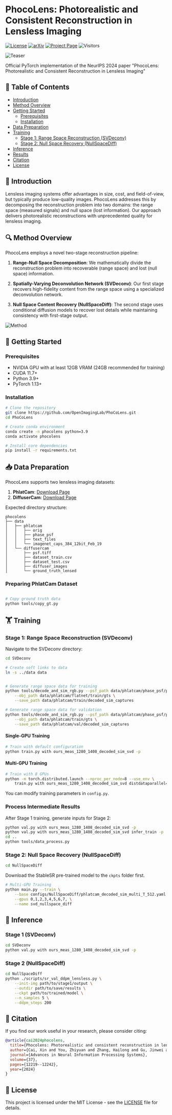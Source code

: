 # PhocoLens: Photorealistic and Consistent Reconstruction in Lensless Imaging

[![License](https://img.shields.io/badge/License-MIT-blue.svg)](LICENSE)
[![arXiv](https://img.shields.io/badge/arXiv-2409.17996-b31b1b.svg)](https://arxiv.org/abs/2409.17996)
[![Project Page](https://img.shields.io/badge/Project-Page-green)](https://phocolens.github.io/)
![Visitors](https://hits.seeyoufarm.com/api/count/incr/badge.svg?url=https://github.com/OpenImagingLab/PhoCoLens&title=Visitors)


![Teaser](Docs/lensless_teaser.jpg)

Official PyTorch implementation of the NeurIPS 2024 paper "PhocoLens: Photorealistic and Consistent Reconstruction in Lensless Imaging"

## 📌 Table of Contents
- [Introduction](#-introduction)
- [Method Overview](#-method-overview)
- [Getting Started](#-getting-started)
  - [Prerequisites](#prerequisites)
  - [Installation](#installation)
- [Data Preparation](#-data-preparation)
- [Training](#-training)
  - [Stage 1: Range Space Reconstruction (SVDeconv)](#stage-1-range-space-reconstruction-svdeconv)
  - [Stage 2: Null Space Recovery (NullSpaceDiff)](#stage-2-null-space-recovery-nullspacediff)
- [Inference](#-inference)
- [Results](#-results)
- [Citation](#-citation)
- [License](#-license)

## 🌟 Introduction

Lensless imaging systems offer advantages in size, cost, and field-of-view, but typically produce low-quality images. PhocoLens addresses this by decomposing the reconstruction problem into two domains: the range space (measured signals) and null space (lost information). Our approach delivers photorealistic reconstructions with unprecedented quality for lensless imaging.

## 🔍 Method Overview

PhocoLens employs a novel two-stage reconstruction pipeline:

1. **Range-Null Space Decomposition**: We mathematically divide the reconstruction problem into recoverable (range space) and lost (null space) information.

2. **Spatially-Varying Deconvolution Network (SVDeconv)**: Our first stage recovers high-fidelity content from the range space using a specialized deconvolution network.

3. **Null Space Content Recovery (NullSpaceDiff)**: The second stage uses conditional diffusion models to recover lost details while maintaining consistency with first-stage output.

![Method](Docs/overview.png)

## 🚀 Getting Started

### Prerequisites

- NVIDIA GPU with at least 12GB VRAM (24GB recommended for training)
- CUDA 11.7+
- Python 3.9+
- PyTorch 1.13+

### Installation

```bash
# Clone the repository
git clone https://github.com/OpenImagingLab/PhoCoLens.git
cd PhoCoLens

# Create conda environment
conda create -n phocolens python=3.9
conda activate phocolens

# Install core dependencies
pip install -r requirements.txt

```

## 📥 Data Preparation

PhocoLens supports two lensless imaging datasets:

1. **PhlatCam**: [Download Page](https://siddiquesalman.github.io/flatnet/)
2. **DiffuserCam**: [Download Page](https://waller-lab.github.io/LenslessLearning/dataset.html)

<!-- You can download them automatically:

```bash
./scripts/download_data.sh
``` -->

Expected directory structure:

```
phocolens
├── data
│   ├── phlatcam
│   │   ├── orig
│   │   ├── phase_psf
│   │   ├── text_files
│   │   └── imagenet_caps_384_12bit_Feb_19
│   └── diffusercam
│       ├── psf.tiff
│       ├── dataset_train.csv
│       ├── dataset_test.csv
│       ├── diffuser_images
│       └── ground_truth_lensed
```

### Preparing PhlatCam Dataset

```bash

# Copy ground truth data
python tools/copy_gt.py


```

## 🏋️ Training

### Stage 1: Range Space Reconstruction (SVDeconv)

Navigate to the SVDeconv directory:

```bash
cd SVDeconv

# Create soft links to data
ln -s ../data data


# Generate range space data for training
python tools/decode_and_sim_rgb.py --psf_path data/phlatcam/phase_psf/psf.npy \
    --obj_path data/phlatcam/flatnet/train/gts \
    --save_path data/phlatcam/train/decoded_sim_captures

# Generate range space data for validation
python tools/decode_and_sim_rgb.py --psf_path data/phlatcam/phase_psf/psf.npy \
    --obj_path data/phlatcam/train/gts \
    --save_path data/phlatcam/val/decoded_sim_captures
```

#### Single-GPU Training

```bash
# Train with default configuration
python train.py with ours_meas_1280_1408_decoded_sim_svd -p
```

#### Multi-GPU Training

```bash
# Train with 8 GPUs
python -m torch.distributed.launch --nproc_per_node=8 --use_env \
    train.py with ours_meas_1280_1408_decoded_sim_svd distdataparallel=True -p
```

You can modify training parameters in `config.py`.

### Process Intermediate Results

After Stage 1 training, generate inputs for Stage 2:

```bash
python val.py with ours_meas_1280_1408_decoded_sim_svd -p
python val.py with ours_meas_1280_1408_decoded_sim_svd infer_train -p
cd ..
python tools/data_process.py
```

### Stage 2: Null Space Recovery (NullSpaceDiff)

```bash
cd NullSpaceDiff
```

Download the StableSR pre-trained model to the `ckpts` folder first.

```bash
# Multi-GPU Training
python main.py --train \
    --base configs/NullSpaceDiff/phlatcam_decoded_sim_multi_T_512.yaml \
    --gpus 0,1,2,3,4,5,6,7, \
    --name svd_nullspace_diff
```

## 🧪 Inference

### Stage 1 (SVDeconv)

```bash
cd SVDeconv
python val.py with ours_meas_1280_1408_decoded_sim_svd -p
```

### Stage 2 (NullSpaceDiff)

```bash
cd NullSpaceDiff
python ./scripts/sr_val_ddpm_lensless.py \
    --init-img path/to/stage1/output \
    --outdir path/to/save/results \
    --ckpt path/to/trained/model \
    --n_samples 5 \
    --ddpm_steps 200
```


## 📜 Citation

If you find our work useful in your research, please consider citing:

```bibtex
@article{cai2024phocolens,
  title={Phocolens: Photorealistic and consistent reconstruction in lensless imaging},
  author={Cai, Xin and You, Zhiyuan and Zhang, Hailong and Gu, Jinwei and Liu, Wentao and Xue, Tianfan},
  journal={Advances in Neural Information Processing Systems},
  volume={37},
  pages={12219--12242},
  year={2024}
}
```

## 📄 License

This project is licensed under the MIT License - see the [LICENSE](LICENSE) file for details.

